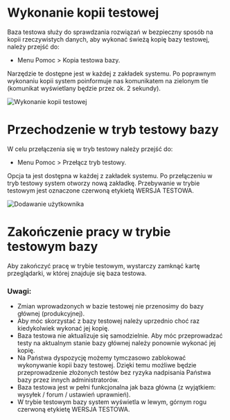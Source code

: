# Wykonanie kopii testowej

Baza testowa służy do sprawdzania rozwiązań w bezpieczny sposób na kopii rzeczywistych danych, aby wykonać świeżą kopię bazy testowej, należy przejść do:

- Menu Pomoc > Kopia testowa bazy.

Narzędzie te dostępne jest w każdej z zakładek systemu. Po poprawnym wykonaniu kopii system poinformuje nas komunikatem na zielonym tle (komunikat wyświetlany będzie przez ok. 2 sekundy).

![Wykonanie kopii testowej](wykonanie-kopi.gif)

# Przechodzenie w tryb testowy bazy

W celu przełączenia się w tryb testowy należy przejść do: 

- Menu Pomoc > Przełącz tryb testowy.

Opcja ta jest dostępna w każdej z zakładek systemu. Po przełączeniu w tryb testowy system otworzy nową zakładkę. Przebywanie w trybie testowym jest oznaczone czerwoną etykietą WERSJA TESTOWA.

![Dodawanie użytkownika](przelaczenie-test.gif)

# Zakończenie pracy w trybie testowym bazy

Aby zakończyć pracę w trybie testowym, wystarczy zamknąć kartę przeglądarki, w której znajduje się baza testowa.

### Uwagi:

- Zmian wprowadzonych w bazie testowej nie przenosimy do bazy głównej (produkcyjnej).
- Aby móc skorzystać z bazy testowej należy uprzednio choć raz kiedykolwiek wykonać jej kopię.
- Baza testowa nie aktualizuje się samodzielnie. Aby móc przeprowadzać testy na aktualnym stanie bazy głównej należy ponownie wykonać jej kopię.
- Na Państwa dyspozycję możemy tymczasowo zablokować wykonywanie kopii bazy testowej. Dzięki temu możliwe będzie przeprowadzenie złożonych testów bez ryzyka nadpisania Państwa bazy przez innych administratorów.
- Baza testowa jest w pełni funkcjonalna jak baza główna (z wyjątkiem: wysyłek / forum / ustawień uprawnień).
- W trybie testowym bazy system wyświetla w lewym, górnym rogu czerwoną etykietę WERSJA TESTOWA.